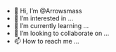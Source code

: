 - 👋 Hi, I’m @Arrowsmass
- 👀 I’m interested in ...
- 🌱 I’m currently learning ...
- 💞️ I’m looking to collaborate on ...
- 📫 How to reach me ...

<!---
Arrowsmass/Arrowsmass is a ✨ special ✨ repository because its `README.md` (this file) appears on your GitHub profile.
You can click the Preview link to take a look at your changes.
--->
